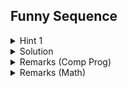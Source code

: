 ## Funny Sequence

<details closed>
<summary>Hint 1</summary>

Write a brute force program and stare at the first $20$ or so terms of the sequence.  Can you spot a pattern?

</details>

<details closed>
<summary>Solution</summary>

The sequence has a simple closed form: $a_n = n^2 + 2$.  The expected solution is to guess this pattern by examining the first few terms of the sequence.

If desired, one can then prove this fact using mathematical induction, but this is not necessary to get an Accepted verdict.

If interested, you may check `Remarks (Math)` for an outline of an alternate derivation of the closed form that relies less on seeing and guessing the magic pattern.

</details>

<details closed>
<summary>Remarks (Comp Prog)</summary>

Consider the general family of sequences defined by the recurrence relation $s_n = a \, s_{n-1} + b \, s_{n-2} + c$, where $a$, $b$, and $c$ are given constants, along with the initial values $s_0$ and $s_1$.  Computing $s_n$ can be done in $\mathcal{O}(\lg n)$ by fast matrix exponentiation.  

However, amusingly enough, $n = 3 \times 10^9$ is so large that matrix solutions to `F` will fail due to integer overflow (if the implementation only uses 64-bit data types).
</details>

<details closed>
<summary>Remarks (Math)</summary>

All sequences in this portion are indexed starting at $0$.

When doing IQ tests, a common tactic in "guess the sequence" questions is to look at the difference between consecutive terms.  
- For example, in, the sequence $2, 5, 8, 11, 14, \dots$, each pair of consecutive terms has a common difference of $3$.
- Thus, we guess that it can be described by the closed form $2 + 3n$.

In general, for some sequence $a$, we define its _difference sequence_ $d$ by the formula $d_n = a_{n+1} - a_n$.  Why is this useful?

- Note that $d_0 + d_1 + d_2 + \dots + d_{n-1} = a_n - a_0$.
- As proof, expand each $d_k$ using its definition, and watch all the terms magically cancel out!
  - This is known as a **telescoping** sum.
- So, if we have a nice formula for $d_0 + d_1 + d_2 + \dots + d_{n-1}$, then we will also have a nice formula for $a_n$
  - As an exercise, you can use this fact to show that if a sequence has a common difference (i.e. $d_n = c$ for all $n$), then $a_n = a_0 + cn$.

Let's examine the difference sequence of the Alice sequence.  We define the "difference sequence" $d_n = a_{n+1} - a_n$.
  
- If we compute the terms of $d$, we seem to get $1, 3, 5, 7, 9, \dots$  This isn't constant, but it is a familiar sequence---these _seem_ to be the positive odds!
- Let's formally prove that the difference sequence really is the odd numbers.
  - Recall that the Alice sequence is _defined_ by $a_{n+1} = 2\, a_{n} - a_{n-1} + 2$.
  - We can rearrange this to $(a_{n+1} - a_{n}) = (a_{n} - a_{n-1}) + 2$.
  - Substituting, we see then that $d_n = d_{n-1} + 2$.
  - We can alternately write this as $d_n - d_{n-1} = 2$.
    - The difference sequence _of the difference sequence_ is constant.
  - Thus, we have the formula $d_n = 1 + 2n$, which gives us the positive odds.

Given this formula for $d_n$, note that we now need a "clean" formula for the sum of the first $n$ positive odds.  Rather famously, the sum of the first $n$ positive odds is actually equal to $n^2$.  You can prove this by induction, or you can consider the neat visual proof shown below.

# TODO

Recall that $a_n = (d_0 + d_1 + \dots + d_{n-1}) + a_0$.  Substituting, we get the formula $a_n = n^2 + 2$, and we are done!

As a final remark, difference sequences turn out to be a very powerful tool in analyzing sequences and series.
- If the difference sequence is constant, then the original sequence is some _linear_ function.
- If the difference sequence _of a difference sequence_ is constant, then the original sequence is some _quadratic_ function.
- If you get a constant function after applying the "take the difference sequence" step $k$ times, then the original sequence can actually be shown to be a polynomial of degree $k$.
- Mathologer goes in depth into this concept in his video [here](https://www.youtube.com/watch?app=desktop&v=4AuV93LOPcE)
  - For the more advanced students reading this, the "gist" is that difference sequences are like a discrete version of the derivative!


</details>

